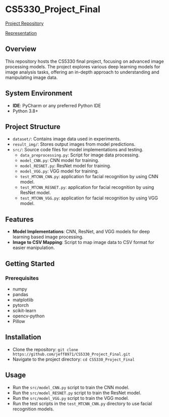 # CS5330_Project_Final

[Project Repository](https://github.com/jeff8971/CS5330_Project_Final)

[Representation]() 

## Overview
This repository hosts the CS5330 final project, focusing on advanced image processing models. The project explores various deep learning models for image analysis tasks, offering an in-depth approach to understanding and manipulating image data.

## System Environment
- **IDE**: PyCharm or any preferred Python IDE
- Python 3.8+

## Project Structure
- `dataset/`: Contains image data used in experiments.
- `result_img/`: Stores output images from model predictions.
- `src/`: Source code files for model implementations and testing.
  - `data_preprocessing.py`: Script for image data processing.
  - `model_CNN.py`: CNN model for training.
  - `model_RESNET.py`: ResNet model for training.
  - `model_VGG.py`: VGG model for training.
  - `test_MTCNN_CNN.py`: application for facial recognition by using CNN 
  model.
  - `test_MTCNN_RESNET.py`: application for facial recognition by using ResNet 
  model.
  - `test_MTCNN_VGG.py`: application for facial recognition by using VGG model.


## Features
- **Model Implementations**: CNN, ResNet, and VGG models for deep learning based image processing.
- **Image to CSV Mapping**: Script to map image data to CSV format for easier manipulation.

## Getting Started
### Prerequisites
- numpy
- pandas
- matplotlib
- pytorch
- scikit-learn
- opencv-python
- Pillow

## Installation
- Clone the repository:
```git clone https://github.com/jeff8971/CS5330_Project_Final.git```
- Navigate to the project directory:
```cd CS5330_Project_Final```

## Usage
- Run the `src/model_CNN.py` script to train the CNN model.
- Run the `src/model_RESNET.py` script to train the ResNet model.
- Run the `src/model_VGG.py` script to train the VGG model.
- Run the test scripts in the `test_MTCNN_CNN.py` directory to use facial recognition models.

